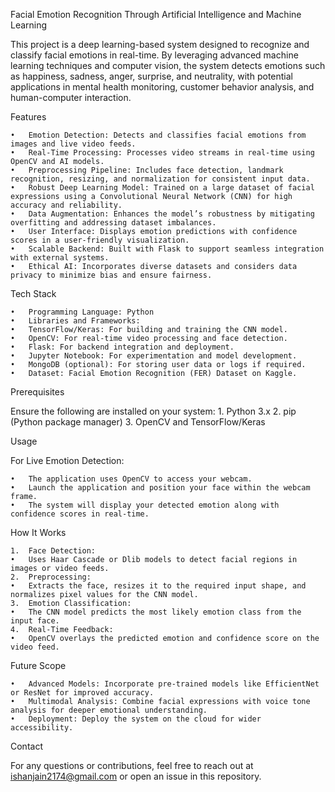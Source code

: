 Facial Emotion Recognition Through Artificial Intelligence and Machine Learning

This project is a deep learning-based system designed to recognize and classify facial emotions in real-time. By leveraging advanced machine learning techniques and computer vision, the system detects emotions such as happiness, sadness, anger, surprise, and neutrality, with potential applications in mental health monitoring, customer behavior analysis, and human-computer interaction.

Features

	•	Emotion Detection: Detects and classifies facial emotions from images and live video feeds.
	•	Real-Time Processing: Processes video streams in real-time using OpenCV and AI models.
	•	Preprocessing Pipeline: Includes face detection, landmark recognition, resizing, and normalization for consistent input data.
	•	Robust Deep Learning Model: Trained on a large dataset of facial expressions using a Convolutional Neural Network (CNN) for high accuracy and reliability.
	•	Data Augmentation: Enhances the model’s robustness by mitigating overfitting and addressing dataset imbalances.
	•	User Interface: Displays emotion predictions with confidence scores in a user-friendly visualization.
	•	Scalable Backend: Built with Flask to support seamless integration with external systems.
	•	Ethical AI: Incorporates diverse datasets and considers data privacy to minimize bias and ensure fairness.

Tech Stack

	•	Programming Language: Python
	•	Libraries and Frameworks:
	•	TensorFlow/Keras: For building and training the CNN model.
	•	OpenCV: For real-time video processing and face detection.
	•	Flask: For backend integration and deployment.
	•	Jupyter Notebook: For experimentation and model development.
	•	MongoDB (optional): For storing user data or logs if required.
 	•	Dataset: Facial Emotion Recognition (FER) Dataset on Kaggle.

 Prerequisites

Ensure the following are installed on your system:
	1.	Python 3.x
	2.	pip (Python package manager)
	3.	OpenCV and TensorFlow/Keras

Usage

For Live Emotion Detection:

	•	The application uses OpenCV to access your webcam.
	•	Launch the application and position your face within the webcam frame.
	•	The system will display your detected emotion along with confidence scores in real-time.

How It Works

	1.	Face Detection:
	•	Uses Haar Cascade or Dlib models to detect facial regions in images or video feeds.
	2.	Preprocessing:
	•	Extracts the face, resizes it to the required input shape, and normalizes pixel values for the CNN model.
	3.	Emotion Classification:
	•	The CNN model predicts the most likely emotion class from the input face.
	4.	Real-Time Feedback:
	•	OpenCV overlays the predicted emotion and confidence score on the video feed.

 Future Scope

	•	Advanced Models: Incorporate pre-trained models like EfficientNet or ResNet for improved accuracy.
	•	Multimodal Analysis: Combine facial expressions with voice tone analysis for deeper emotional understanding.
	•	Deployment: Deploy the system on the cloud for wider accessibility.

 Contact

For any questions or contributions, feel free to reach out at ishanjain2174@gmail.com or open an issue in this repository.
